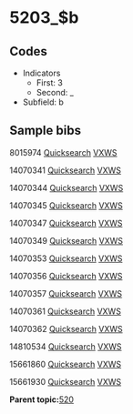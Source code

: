 # 5203\_$b

## Codes

-   Indicators
    -   First: 3
    -   Second: \_
-   Subfield: b

## Sample bibs

8015974 [Quicksearch](https://search.library.yale.edu/catalog/8015974) [VXWS](http://prodorbis.library.yale.edu:7014/vxws/GetHoldingsService?bibId=8015974)

14070341 [Quicksearch](https://search.library.yale.edu/catalog/14070341) [VXWS](http://prodorbis.library.yale.edu:7014/vxws/GetHoldingsService?bibId=14070341)

14070344 [Quicksearch](https://search.library.yale.edu/catalog/14070344) [VXWS](http://prodorbis.library.yale.edu:7014/vxws/GetHoldingsService?bibId=14070344)

14070345 [Quicksearch](https://search.library.yale.edu/catalog/14070345) [VXWS](http://prodorbis.library.yale.edu:7014/vxws/GetHoldingsService?bibId=14070345)

14070347 [Quicksearch](https://search.library.yale.edu/catalog/14070347) [VXWS](http://prodorbis.library.yale.edu:7014/vxws/GetHoldingsService?bibId=14070347)

14070349 [Quicksearch](https://search.library.yale.edu/catalog/14070349) [VXWS](http://prodorbis.library.yale.edu:7014/vxws/GetHoldingsService?bibId=14070349)

14070353 [Quicksearch](https://search.library.yale.edu/catalog/14070353) [VXWS](http://prodorbis.library.yale.edu:7014/vxws/GetHoldingsService?bibId=14070353)

14070356 [Quicksearch](https://search.library.yale.edu/catalog/14070356) [VXWS](http://prodorbis.library.yale.edu:7014/vxws/GetHoldingsService?bibId=14070356)

14070357 [Quicksearch](https://search.library.yale.edu/catalog/14070357) [VXWS](http://prodorbis.library.yale.edu:7014/vxws/GetHoldingsService?bibId=14070357)

14070361 [Quicksearch](https://search.library.yale.edu/catalog/14070361) [VXWS](http://prodorbis.library.yale.edu:7014/vxws/GetHoldingsService?bibId=14070361)

14070362 [Quicksearch](https://search.library.yale.edu/catalog/14070362) [VXWS](http://prodorbis.library.yale.edu:7014/vxws/GetHoldingsService?bibId=14070362)

14810534 [Quicksearch](https://search.library.yale.edu/catalog/14810534) [VXWS](http://prodorbis.library.yale.edu:7014/vxws/GetHoldingsService?bibId=14810534)

15661860 [Quicksearch](https://search.library.yale.edu/catalog/15661860) [VXWS](http://prodorbis.library.yale.edu:7014/vxws/GetHoldingsService?bibId=15661860)

15661930 [Quicksearch](https://search.library.yale.edu/catalog/15661930) [VXWS](http://prodorbis.library.yale.edu:7014/vxws/GetHoldingsService?bibId=15661930)

**Parent topic:**[520](../../tags/520/520.md)

